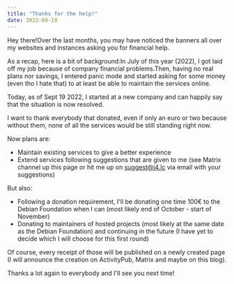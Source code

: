 ```yaml
---
title: "Thanks for the help!"
date: 2022-09-19
---
```


Hey there!Over the last months, you may have noticed the banners all over my websites and instances asking you for financial help.

As a recap, here is a bit of background:In July of this year (2022), I got laid off my job because of company financial problems.Then, having no real plans nor savings, I entered panic mode and started asking for some money (even tho I hate that) to at least be able to maintain the services online.

Today, as of Sept 19 2022, I started at a new company and can happily say that the situation is now resolved.

I want to thank everybody that donated, even if only an euro or two because without them, none of all the services would be still standing right now.

Now plans are:

 - Maintain existing services to give a better experience
 - Extend services following suggestions that are given to me (see Matrix channel up this page or hit me up on suggest@j4.lc via email with your suggestions)

But also:

 - Following a donation requirement, I'll be donating one time 100€ to the Debian Foundation when I can (most likely end of October - start of November)
 - Donating to maintainers of hosted projects (most likely at the same date as the Debian Foundation) and continuing in the future (I have yet to decide which I will choose for this first round)

Of course, every receipt of those will be published on a newly created page (I will announce the creation on ActivityPub, Matrix and maybe on this blog).

Thanks a lot again to everybody and I'll see you next time!
